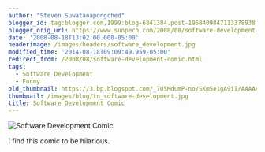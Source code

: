 ```yaml
---
author: "Steven Suwatanapongched"
blogger_id: tag:blogger.com,1999:blog-6841384.post-1958409847113378938
blogger_orig_url: https://www.sunpech.com/2008/08/software-development-comic.html
date: '2008-08-18T13:02:00.000-05:00'
headerimage: /images/headers/software_development.jpg
modified_time: '2014-08-18T09:09:49.959-05:00'
redirect_from: /2008/08/software-development-comic.html
tags:
  - Software Development
  - Funny
old_thumbnail: https://3.bp.blogspot.com/_7U5MdumP-no/SKm5e1gA9iI/AAAAAAAAAlg/crpgqO6Ooms/s600/software_development.jpg
thumbnail: /images/blog/tn_software-development.jpg
title: Software Development Comic
---
```



![Software Development Comic](/images/blog/software-development.jpg)

I find this comic to be hilarious.